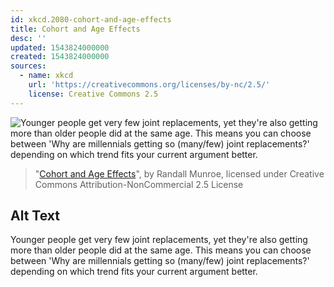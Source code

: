 ```yaml
---
id: xkcd.2080-cohort-and-age-effects
title: Cohort and Age Effects
desc: ''
updated: 1543824000000
created: 1543824000000
sources:
  - name: xkcd
    url: 'https://creativecommons.org/licenses/by-nc/2.5/'
    license: Creative Commons 2.5
---
```

![Younger people get very few joint replacements, yet they're also getting more than older people did at the same age. This means you can choose between 'Why are millennials getting so (many/few) joint replacements?' depending on which trend fits your current argument better.](https://imgs.xkcd.com/comics/cohort_and_age_effects.png)
> "[Cohort and Age Effects](https://xkcd.com/2080/)", by Randall Munroe, licensed under Creative Commons Attribution-NonCommercial 2.5 License

## Alt Text
Younger people get very few joint replacements, yet they're also getting more than older people did at the same age. This means you can choose between 'Why are millennials getting so (many/few) joint replacements?' depending on which trend fits your current argument better.
